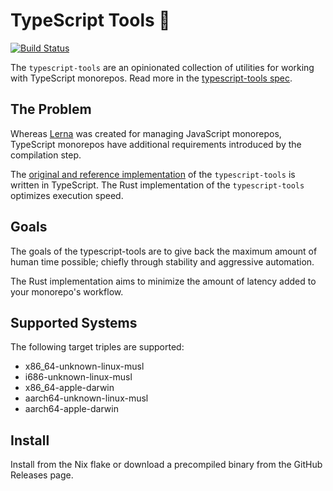 # TypeScript Tools 🦀

[![Build Status]](https://github.com/typescript-tools/rust-implementation/actions/workflows/release.yml)

[build status]: https://github.com/typescript-tools/rust-implementation/actions/workflows/release.yml/badge.svg?event=push

The `typescript-tools` are an opinionated collection of utilities for working with
TypeScript monorepos. Read more in the [typescript-tools spec].

[typescript-tools spec]: https://github.com/typescript-tools/spec

## The Problem

Whereas [Lerna] was created for managing JavaScript monorepos, TypeScript monorepos have
additional requirements introduced by the compilation step.

The [original and reference implementation] of the `typescript-tools` is written in
TypeScript. The Rust implementation of the `typescript-tools` optimizes execution
speed.

[lerna]: https://github.com/lerna/lerna
[original and reference implementation]: https://github.com/typescript-tools/typescript-tools

## Goals

The goals of the typescript-tools are to give back the maximum amount of human time
possible; chiefly through stability and aggressive automation.

The Rust implementation aims to minimize the amount of latency added to your monorepo's
workflow.

## Supported Systems

The following target triples are supported:

- x86_64-unknown-linux-musl
- i686-unknown-linux-musl
- x86_64-apple-darwin
- aarch64-unknown-linux-musl
- aarch64-apple-darwin

## Install

Install from the Nix flake or download a precompiled binary from the GitHub Releases page.
